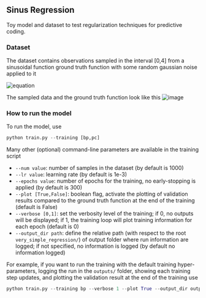 ## Sinus Regression
Toy model and dataset to test regularization techniques for predictive coding.

### Dataset
The dataset contains observations sampled in the interval [0,4] from a sinusoidal function ground truth function with some random gaussian noise applied to it

![equation](https://latex.codecogs.com/svg.image?%5Cinline%20%5Csmall%20g(x)%20=%20f(x)%20&plus;%20%5Cepsilon%20=%20%5Csin(1&plus;x%5E2)%20&plus;%20%5Cmathcal%7BN%7D%20(0,%201)) 

The sampled data and the ground truth function look like this
![image](https://github.com/andreakiro/bio-transformers/blob/bp_simple_regressor/very_simple_regression/images/data.png)

### How to run the model
To run the model, use
```python
python train.py --training [bp,pc]
```

Many other (optional) command-line parameters are available in the training script
- `--num value`: number of samples in the dataset (by default is 1000)
- `--lr value`: learning rate (by default is 1e-3)
- `--epochs value`: number of epochs for the training, no early-stopping is applied (by default is 300)
- `--plot [True,False]`: boolean flag, activate the plotting of validation results compared to the ground truth function at the end of the training (default is False)
- `--verbose [0,1]`: set the verbosity level of the training; if 0, no outputs will be displayed; if 1, the training loop will plot training information for each epoch (default is 0)
- `--output_dir path`: define the relative path (with respect to the root `very_simple_regression/`) of output folder where run information are logged; if not specified, no information is logged (by default no information logged)

For example, if you want to run the training with the default training hyper-parameters, logging the run in the `outputs/` folder, showing each training step updates, and plotting the validation result at the end of the training use
```python
python train.py --training bp --verbose 1 --plot True --output_dir outputs/
```
